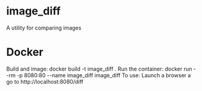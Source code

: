 # image_diff
A utility for comparing images
# Docker
Build and image: 
docker build -t image_diff .
Run the container:
docker run --rm -p 8080:80 --name image_diff image_diff
To use:
Launch a browser a go to http://localhost:8080/diff
